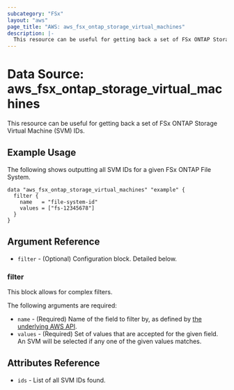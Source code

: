 ```yaml
---
subcategory: "FSx"
layout: "aws"
page_title: "AWS: aws_fsx_ontap_storage_virtual_machines"
description: |-
  This resource can be useful for getting back a set of FSx ONTAP Storage Virtual Machine (SVM) IDs.
---
```


# Data Source: aws_fsx_ontap_storage_virtual_machines

This resource can be useful for getting back a set of FSx ONTAP Storage Virtual Machine (SVM) IDs.

## Example Usage

The following shows outputting all SVM IDs for a given FSx ONTAP File System.

```
data "aws_fsx_ontap_storage_virtual_machines" "example" {
  filter {
    name   = "file-system-id"
    values = ["fs-12345678"]
  }
}
```

## Argument Reference

* `filter` - (Optional) Configuration block. Detailed below.

### filter

This block allows for complex filters.

The following arguments are required:

* `name` - (Required) Name of the field to filter by, as defined by [the underlying AWS API](https://docs.aws.amazon.com/fsx/latest/APIReference/API_StorageVirtualMachineFilter.html).
* `values` - (Required) Set of values that are accepted for the given field. An SVM will be selected if any one of the given values matches.

## Attributes Reference

* `ids` - List of all SVM IDs found.
